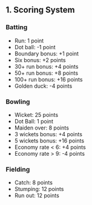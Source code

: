 ## 1. Scoring System
### Batting
- Run: 1 point
- Dot ball: -1 point
- Boundary bonus: +1 point
- Six bonus: +2 points
- 30+ run bonus: +4 points
- 50+ run bonus: +8 points
- 100+ run bonus: +16 points
- Golden duck: -4 points

### Bowling
- Wicket: 25 points
- Dot Ball: 1 point
- Maiden over: 8 points
- 3 wickets bonus: +4 points
- 5 wickets bonus: +16 points
- Economy rate < 6: +4 points
- Economy rate > 9: -4 points

### Fielding
- Catch: 8 points
- Stumping: 12 points
- Run out: 12 points